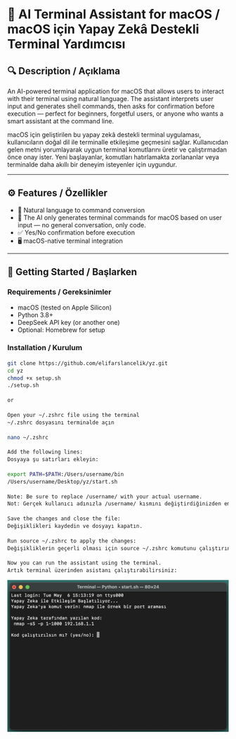 # 🧠 AI Terminal Assistant for macOS / macOS için Yapay Zekâ Destekli Terminal Yardımcısı

## 🔍 Description / Açıklama

An AI-powered terminal application for macOS that allows users to interact with their terminal using natural language. The assistant interprets user input and generates shell commands, then asks for confirmation before execution — perfect for beginners, forgetful users, or anyone who wants a smart assistant at the command line.

macOS için geliştirilen bu yapay zekâ destekli terminal uygulaması, kullanıcıların doğal dil ile terminalle etkileşime geçmesini sağlar. Kullanıcıdan gelen metni yorumlayarak uygun terminal komutlarını üretir ve çalıştırmadan önce onay ister. Yeni başlayanlar, komutları hatırlamakta zorlananlar veya terminalde daha akıllı bir deneyim isteyenler için uygundur.

---

## ⚙️ Features / Özellikler

- 🧠 Natural language to command conversion  
- 💬 The AI only generates terminal commands for macOS based on user input — no general conversation, only code. 
- ✅ Yes/No confirmation before execution  
- 🖥️ macOS-native terminal integration

---

## 🚀 Getting Started / Başlarken

### Requirements / Gereksinimler

- macOS (tested on Apple Silicon)
- Python 3.8+
- DeepSeek API key (or another one)
- Optional: Homebrew for setup

### Installation / Kurulum

```bash
git clone https://github.com/elifarslancelik/yz.git
cd yz
chmod +x setup.sh
./setup.sh

or

Open your ~/.zshrc file using the terminal
~/.zshrc dosyasını terminalde açın

nano ~/.zshrc

Add the following lines:
Dosyaya şu satırları ekleyin:

export PATH=$PATH:/Users/username/bin
/Users/username/Desktop/yz/start.sh

Note: Be sure to replace /username/ with your actual username.
Not: Gerçek kullanıcı adınızla /username/ kısmını değiştirdiğinizden emin olun.

Save the changes and close the file:
Değişiklikleri kaydedin ve dosyayı kapatın.

Run source ~/.zshrc to apply the changes:
Değişikliklerin geçerli olması için source ~/.zshrc komutunu çalıştırın.

Now you can run the assistant using the terminal.
Artık terminal üzerinden asistanı çalıştırabilirsiniz:

```
![Terminal Screenshot](images/yzss.png)
